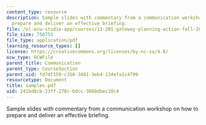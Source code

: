 ```yaml
---
content_type: resource
description: Sample slides with commentary from a communication workshop on how to
  prepare and deliver an effective briefing.
file: /ol-ocw-studio-app/courses/11-201-gateway-planning-action-fall-2007/241bd8cb33ff278c6dcc3060dbec10c4_samples.pdf
file_size: 750753
file_type: application/pdf
learning_resource_types: []
license: https://creativecommons.org/licenses/by-nc-sa/4.0/
ocw_type: OCWFile
parent_title: Communication
parent_type: CourseSection
parent_uid: fd7df159-c358-3481-3eb4-234efa1c4799
resourcetype: Document
title: samples.pdf
uid: 241bd8cb-33ff-278c-6dcc-3060dbec10c4
---
```

Sample slides with commentary from a communication workshop on how to prepare and deliver an effective briefing.